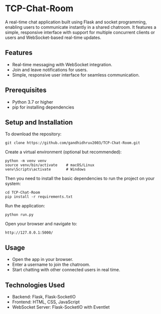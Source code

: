 # TCP-Chat-Room
A real-time chat application built using Flask and socket programming, enabling users to communicate instantly in a shared chatroom. It features a simple, responsive interface with support for multiple concurrent clients or users and WebSocket-based real-time updates.

## Features

- Real-time messaging with WebSocket integration.
- Join and leave notifications for users.
- Simple, responsive user interface for seamless communication.

## Prerequisites 

- Python 3.7 or higher
- pip for installing dependencies

## Setup and Installation 

To download the repository:

`git clone https://github.com/gandhidhruv2003/TCP-Chat-Room.git`

Create a virtual environment (optional but recommended):

```
python -m venv venv
source venv/bin/activate    # macOS/Linux
venv\Scripts\activate       # Windows
```

Then you need to install the basic dependencies to run the project on your system:

```
cd TCP-Chat-Room  
pip install -r requirements.txt 
```

Run the application:

`python run.py`

Open your browser and navigate to:

`http://127.0.0.1:5000/`

## Usage

- Open the app in your browser.
- Enter a username to join the chatroom.
- Start chatting with other connected users in real time.

## Technologies Used
- Backend: Flask, Flask-SocketIO
- Frontend: HTML, CSS, JavaScript
- WebSocket Server: Flask-SocketIO with Eventlet
